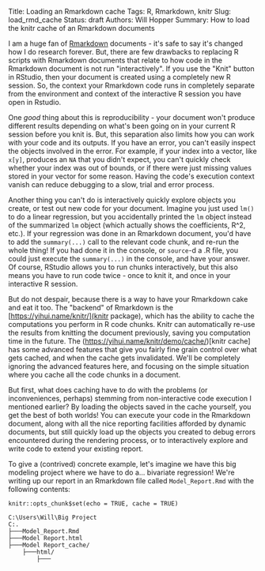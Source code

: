 Title: Loading an Rmarkdown cache
Tags: R, Rmarkdown, knitr
Slug: load_rmd_cache
Status: draft
Authors: Will Hopper
Summary: How to load the knitr cache of an Rmarkdown documents

I am a huge fan of [Rmarkdown](https://rmarkdown.rstudio.com/) documents - it's safe to say it's changed how I do research forever. But, there are few drawbacks to replacing R scripts with Rmarkdown documents that relate to how code in the Rmarkdown document is not run "interactively". If you use the "Knit" button in RStudio, then your document is created using a completely new R session. So, the context your Rmarkdown code runs in  completely separate from the environment and context of the interactive R session you have open in Rstudio.

One *good* thing about this is reproducibility - your document won't produce different results depending on what's been going on in your current R session before you knit is. But, this separation also limits how you can work with your code and its outputs. If you have an error, you can't easily inspect the objects involved in the error. For example, if your index into a vector, like `x[y]`, produces an `NA` that you didn't expect, you can't quickly check whether your index was out of bounds, or if there were just missing values stored in your vector for some reason. Having the code's execution context vanish can reduce debugging to a slow, trial and error process.

Another thing you can't do is interactively quickly explore objects you create, or test out new code for your document. Imagine you just used `lm()` to do a linear regression, but you accidentally printed the `lm` object instead of the summarized `lm` object (which actually shows the coefficients, R^2, etc.). If your regression was done in an Rmarkdown document, you'd have to add the `summary(...)` call to the relevant code chunk, and re-run the whole thing! If you had done it in the console, or `source`-d a .R file, you could just execute the `summary(...)` in the console, and have your answer. Of course, RStudio allows you to run chunks interactively, but this also means you have to run code twice - once to knit it, and once in your interactive R session.

But do not despair, because there is a way to have your Rmarkdown cake and eat it too. The "backend" of Rmarkdown is the [https://yihui.name/knitr/](knitr package), which has the ability to cache the computations you perform in R code chunks. Knitr can automatically re-use the results from knitting the document previously, saving you computation time in the future. The (https://yihui.name/knitr/demo/cache/)[knitr cache] has some advanced features that give you fairly fine grain control over what gets cached, and when the cache gets invalidated. We'll be completely ignoring the advanced features here, and focusing on the simple situation where you cache all the code chunks in a document.

But first, what does caching have to do with the problems (or inconveniences, perhaps) stemming from non-interactive code execution I mentioned earlier? By loading the objects saved in the cache yourself, you get the best of both worlds! You can execute your code in the Rmarkdown document, along with all the nice reporting facilities afforded by dynamic documents, but still quickly load up the objects you created to debug errors encountered during the rendering process, or to interactively explore and write code to extend your existing report.

To give a (contrived) concrete example, let's imagine we have this big modeling project where we have to do a... bivariate regression! We're writing up our report in an Rmarkdown file called `Model_Report.Rmd` with the following contents:

```{r, eval=TRUE}
knitr::opts_chunk$set(echo = TRUE, cache = TRUE)
```

```
C:\Users\Will\Big Project
C:.
├───Model_Report.Rmd
├───Model Report.html
├───Model Report_cache/
    ├───html/
        ├───
```
